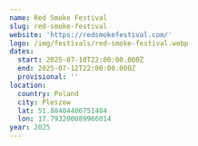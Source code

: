 ```yaml
---
name: Red Smoke Festival
slug: red-smoke-festival
website: 'https://redsmokefestival.com/'
logo: /img/festivals/red-smoke-festival.webp
dates:
  start: 2025-07-10T22:00:00.000Z
  end: 2025-07-12T22:00:00.000Z
  provisional: ''
location:
  country: Poland
  city: Pleszew
  lat: 51.88404406751484
  lon: 17.793200089966014
year: 2025
---
```


